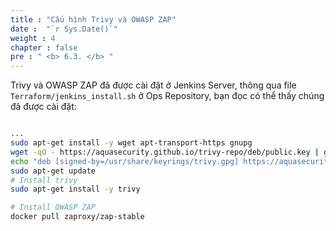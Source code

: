 ```yaml
---
title : "Cấu hình Trivy và OWASP ZAP"
date :  "`r Sys.Date()`" 
weight : 4
chapter : false
pre : " <b> 6.3. </b> "
---
```


Trivy và OWASP ZAP đã được cài đặt ở Jenkins Server, thông qua file `Terraform/jenkins_install.sh` ở Ops Repository, bạn đọc có thể thấy chúng đã được cài đặt:

```sh

...
sudo apt-get install -y wget apt-transport-https gnupg
wget -qO - https://aquasecurity.github.io/trivy-repo/deb/public.key | gpg --dearmor | sudo tee /usr/share/keyrings/trivy.gpg > /dev/null
echo "deb [signed-by=/usr/share/keyrings/trivy.gpg] https://aquasecurity.github.io/trivy-repo/deb generic main" | sudo tee -a /etc/apt/sources.list.d/trivy.list
sudo apt-get update
# Install trivy
sudo apt-get install -y trivy

# Install OWASP ZAP
docker pull zaproxy/zap-stable
```